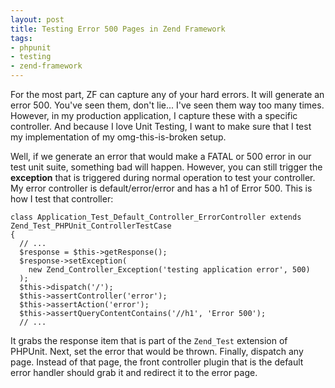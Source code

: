 ```yaml
---
layout: post
title: Testing Error 500 Pages in Zend Framework
tags:
- phpunit
- testing
- zend-framework
---
```

For the most part, ZF can capture any of your hard errors.  It will generate an error 500.  You've seen them, don't lie... I've seen them way too many times.  However, in my production application, I capture these with a specific controller.  And because I love Unit Testing, I want to make sure that I test my implementation of my omg-this-is-broken setup.

Well, if we generate an error that would make a FATAL or 500 error in our test unit suite, something bad will happen.  However, you can still trigger the **exception** that is triggered during normal operation to test your controller.  My error controller is default/error/error and has a h1 of Error 500.  This is how I test that controller:

```php?start_inline=1
class Application_Test_Default_Controller_ErrorController extends Zend_Test_PHPUnit_ControllerTestCase
{
  // ...
  $response = $this->getResponse();
  $response->setException(
    new Zend_Controller_Exception('testing application error', 500)
  );
  $this->dispatch('/');
  $this->assertController('error');
  $this->assertAction('error');
  $this->assertQueryContentContains('//h1', 'Error 500');
  // ...
```

It grabs the response item that is part of the `Zend_Test` extension of PHPUnit.  Next, set the error that would be thrown.  Finally, dispatch any page.  Instead of that page, the front controller plugin that is the default error handler should grab it and redirect it to the error page.  
